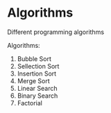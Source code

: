 # Algorithms
Different programming algorithms

Algorithms:

1. Bubble Sort
2. Sellection Sort
3. Insertion Sort
4. Merge Sort
5. Linear Search
6. Binary Search
7. Factorial
